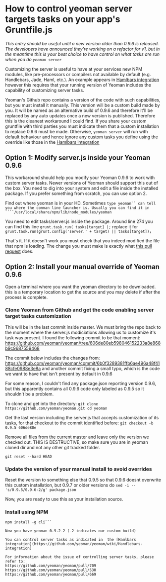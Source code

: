# How to control yeoman server targets tasks on your app's Gruntfile.js

_This entry should be useful until a new version older than 0.9.6 is released. The developers have announced they're working on a refactor for v1, but in the meantime this is your best choice to have control on what tasks are run when you do ```yeoman server```_

Customizing the server is useful to have at your services new NPM modules, like pre-processors or compilers not available by default (e.g. Handlebars, Jade, Haml, etc.). An example appears in [Hamlbars integration](https://github.com/yeoman/yeoman/wiki/Handlebars-integration) however this requires that your running version of Yeoman includes the capability of customizing server tasks.

Yeoman's Github repo contains a version of the code with such capabilities, but you must install it manually. This version will be a custom build made by you. It will be named as an alternative build of 0.9.6 and therefore it'll be replaced by any auto updates once a new version is published. Therefore this is the cleanest workaround I could find. If you share your custom gruntfile with third parties you must indicate them that a custom installation to replace 0.9.6 must be made. Otherwise, ```yeoman server``` will run with default behaviour and hence ignore any custom tasks you define using the override like those in the [Hamlbars integration](https://github.com/yeoman/yeoman/wiki/Handlebars-integration)

## Option 1: Modify server.js inside your Yeoman 0.9.6

This workaround should help you modify your Yeoman 0.9.6 to work with custom server tasks. Newer versions of Yeoman should support this out of the box. You need to dig into your system and edit a file inside the installed package. If you prefer something from scratch, you can use option 2.

Find out where yeoman is in your HD. Sometimes ```type yeoman`` can tell you where the comman line launcher is. Usually you can find it in ````/usr/local/share/npm/lib/node_modules/yeoman```

You need to edit tasks/server.js inside the package. Around line 274 you can find this line ```grunt.task.run( tasks[target] );``` replace it for ```grunt.task.run(grunt.config('server.' + target) || tasks[target]);```

That's it. If it doesn't work you must check that you indeed modified the file that npm is loading. The change you must make is exactly what [this pull request](https://github.com/jgrund/yeoman/commit/110dee88d1766c97340d07fd14c24b948757d67a) does.

## Option 2: Install your manual override of Yeoman 0.9.6

Open a terminal where you want the yeoman directory to be downloaded. this is a temporary location to get the source and you may delete if after the process is complete.

### Clone Yeoman from Github and get the code enabling server target tasks customization
This will be in the last commit inside master. We must bring the repo back to the moment where the server.js modiciations allowing us to customize it's task was present. I found the following commit to be that moment: https://github.com/yeoman/yeoman/tree/606de80eb598046152233a8e868b9c9687559468

The commit below includes the changes from: https://github.com/yeoman/yeoman/commit/6b0f3289381ffb6ae496a48f4188cfe0988e3e8a and another commit fixing a small typo, which is the code we want to have that isn't present by default in 0.9.6

For some reason, I couldn't find any package.json reporting version 0.9.6, but this apparently contains all 0.9.6 code only labeled as 0.9.5 so it shouldn't be a problem.

To clone and get into the directory:
``git clone https://github.com/yeoman/yeoman.git
cd yeoman``

Get the last version including the server.js that accepts customization of its tasks, for that checkout to the commit identified before:
```git checkout -b 0.9.5 606de80e```

Remove all files from the current master and leave only the version we checked out. THIS IS DESTRUCTIVE, so make sure you are in yeoman cloned dir and not any other git tracked folder.

```git reset --hard HEAD```

### Update the version of your manual install to avoid overrides

Reset the version to something else that 0.9.5 so that 0.9.6 doesnt overwrite this custom installation, but 0.9.7 or older versions do
```sed -i -- 's/0.9.5/0.9.6-2/g' package.json```

Now, you are ready to use this as your installation source.

### Install using NPM
```cd cli
npm install -g cli```

Now you have yeoman 0.9.2-2 (-2 indicates our custom build)

You can control server tasks as indicated in  the [Hamlbars integration](https://github.com/yeoman/yeoman/wiki/Handlebars-integration)

For information about the issue of controlling server tasks, please refer to:
https://github.com/yeoman/yeoman/pull/709
https://github.com/yeoman/yeoman/pull/530
https://github.com/yeoman/yeoman/pull/669